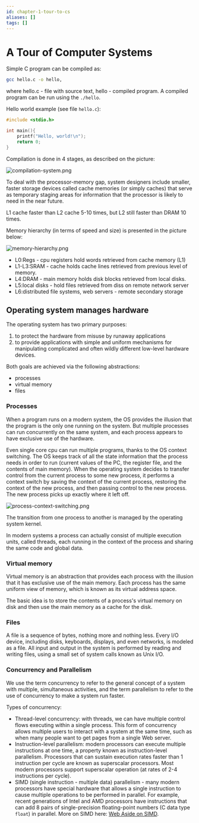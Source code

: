 ```yaml
---
id: chapter-1-tour-to-cs
aliases: []
tags: []
---
```


# A Tour of Computer Systems

Simple C program can be compiled as:

```sh
gcc hello.c -o hello,
```

where hello.c - file with source text, hello - compiled program.
A compiled program can be run using the `./hello`.

Hello world example (see file `hello.c`):

```c
#include <stdio.h>

int main(){
    printf("Hello, world!\n");
    return 0;
}
```

Compilation is done in 4 stages, as described on the picture:

![compilation-system.png](study/assets/imgs/compilation-system.png)

To deal with the processor-memory gap, system designers include smaller,
faster storage devices called cache memories (or simply caches) that serve
as temporary staging areas for information that the processor is likely
to need in the near future.

L1 cache faster than L2 cache 5-10 times, but L2 still faster than DRAM 10 times.

Memory hierarchy (in terms of speed and size) is presented in the picture below:

![memory-hierarchy.png](study/assets/imgs/memory-hierarchy.png)

- L0:Regs - cpu registers hold words retrieved from cache memory (L1)
- L1-L3:SRAM - cache holds cache lines retrieved from previous level of memory.
- L4:DRAM - main memory holds disk blocks retrieved from local disks.
- L5:local disks - hold files retrieved from diss on remote network server
- L6:distributed file systems, web servers - remote secondary storage

## Operating system manages hardware

The operating system has two primary purposes:

1. to protect the hardware from misuse by runaway applications
2. to provide applications with simple and uniform mechanisms for manipulating
complicated and often wildly different low-level hardware devices.

Both goals are achieved via the following abstractions:

- processes
- virtual memory
- files

### Processes

When a program runs on a modern system, the OS provides the illusion
that the program is the only one running on the system. But multiple
processes can run concurrently on the same system, and each process appears
to have exclusive use of the hardware.

Even single core cpu can run multiple programs, thanks to the OS
context switching. The OS keeps track of all the state information that the process
needs in order to run (current values of the PC, the register file, and the contents
of main memory).
When the operating system decides to transfer control from the current process
to some new process, it performs a context switch by saving the context
of the current process, restoring the context of the new process, and
then passing control to the new process.
The new process picks up exactly where it left off.

![process-context-switching.png](study/assets/imgs/process-context-switching.png)

The transition from one process to another is managed by the operating system kernel.

In modern systems a process can actually consist of multiple execution units,
called threads, each running in the context of the process
and sharing the same code and global data.

### Virtual memory

Virtual memory is an abstraction that provides each process with the illusion
that it has exclusive use of the main memory. Each process has the same
uniform view of memory, which is known as its virtual address space.

The basic idea is to store the contents of a process's virtual memory on disk
and then use the main memory as a cache for the disk.

### Files

A file is a sequence of bytes, nothing more and nothing less.
Every I/O device, including disks, keyboards, displays, and even networks,
is modeled as a file. All input and output in the system is performed
by reading and writing files, using a small set of system calls known as Unix I/O.

### Concurrency and Parallelism

 We use the term concurrency to refer to the general concept of a system
 with multiple, simultaneous activities, and the term parallelism
 to refer to the use of concurrency to make a system run faster.

Types of concurrency:

- Thread-level concurrency: with threads, we can have multiple control
flows executing within a single process. This form of concurrency allows
multiple users to interact with a system at the same time,
such as when many people want to get pages from a single Web server.
- Instruction-level parallelism: modern processors can execute multiple
instructions at one time, a property known as instruction-level parallelism.
Processors that can sustain execution rates faster than 1 instruction per cycle
are known as superscalar processors. Most modern processors support
superscalar operation (at rates of 2-4 instructions per cycle).
- SIMD (single instruction - multiple data) parallelism - many modern processors
have special hardware that allows a single instruction to cause multiple
operations to be performed in parallel. For example, recent generations
of Intel and AMD processors have instructions that can add 8 pairs of
single-precision floating-point numbers (C data type `float`) in parallel.
More on SIMD here: [Web Aside on SIMD](https://csapp.cs.cmu.edu/3e/waside/waside-simd.pdf).

